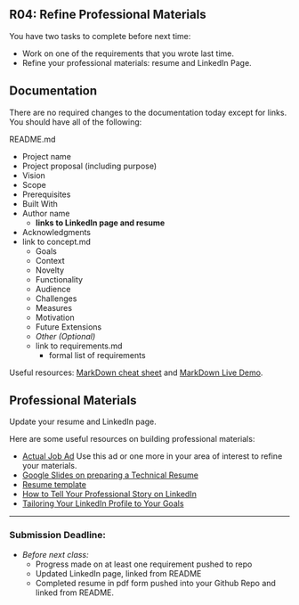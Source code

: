 ## R04: Refine Professional Materials

You have two tasks to complete before next time:
- Work on one of the requirements that you wrote last time.
- Refine your professional materials: resume and LinkedIn Page.


## Documentation

There are no required changes to the documentation today except for links. You should have all of the following:

README.md
- Project name
- Project proposal (including purpose)
- Vision
- Scope
- Prerequisites
- Built With
- Author name
  - **links to LinkedIn page and resume**
- Acknowledgments
- link to concept.md
    - Goals
    - Context
    - Novelty
    - Functionality
    - Audience
    - Challenges
    - Measures
    - Motivation
    - Future Extensions
    - *Other (Optional)*
  - link to requirements.md
    - formal list of requirements

Useful resources: [MarkDown cheat sheet](https://github.com/adam-p/markdown-here/wiki/Markdown-Here-Cheatsheet) and [MarkDown Live Demo](http://www.markdown-here.com/livedemo.html).

## Professional Materials

Update your resume and LinkedIn page.

Here are some useful resources on building professional materials:
  - [Actual Job Ad](https://docs.google.com/document/d/1v509bLb0IK04kvbVdv4oNVj4eTbxO3ReSBZQXWnO-zw) Use this ad or one more in your area of interest to refine your materials.
  - [Google Slides on preparing a Technical Resume](https://docs.google.com/presentation/d/1tNxWsuDm3TyXpTn6tB32aZyYeHENNR2sCYGjKpzfmiw)
  - [Resume template](https://docs.google.com/document/d/11gQ1DUXhP37aenxu_AK7Oud6h7tvouYGbl3ZXnpTqGg)
  - [How to Tell Your Professional Story on LinkedIn](https://www.inc.com/steve-cody/how-to-tell-your-professional-story-on-linkedin.html)
  - [Tailoring Your LinkedIn Profile to Your Goals](https://university.linkedin.com/content/dam/university/global/en_US/site/pdf/TipSheet_TailoringYourProfile.pdf)

---
### Submission Deadline:
- *Before next class:*
  - Progress made on at least one requirement pushed to repo
  - Updated LinkedIn page, linked from README
  - Completed resume in pdf form pushed into your Github Repo and linked from README.
